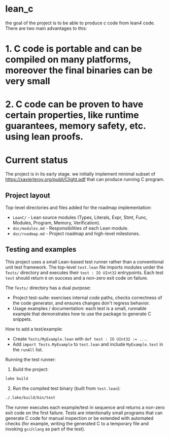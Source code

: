 # lean_c

the goal of the project is to be able to produce c code from lean4 code. There are two main advantages to this:
# 1. C code is portable and can be compiled on many platforms, moreover the final binaries can be very small
# 2. C code can be proven to have certain properties, like runtime guarantees, memory safety, etc. using lean proofs.

# Current status
The project is in its early stage. 
we initially implement minimal subset of https://xavierleroy.org/publi/Clight.pdf that can produce running C program.

## Project layout

Top-level directories and files added for the roadmap implementation:

- `LeanC/` - Lean source modules (Types, Literals, Expr, Stmt, Func, Modules, Program, Memory, Verification).
- `doc/modules.md` - Responsibilities of each Lean module.
 - `doc/roadmap.md` - Project roadmap and high-level milestones.


## Testing and examples

This project uses a small Lean-based test runner rather than a conventional
unit test framework. The top-level `test.lean` file imports modules under the
`Tests/` directory and executes their `test : IO UInt32` entrypoints. Each
test `test` should return `0` on success and a non-zero exit code on
failure.

The `Tests/` directory has a dual purpose:
- Project test-suite: exercises internal code paths, checks correctness of the
	code generator, and ensures changes don't regress behavior.
- Usage examples / documentation: each test is a small, runnable example that
	demonstrates how to use the package to generate C snippets.

How to add a test/example:

- Create `Tests/MyExample.lean` with `def test : IO UInt32 := ...`.
- Add `import Tests.MyExample` to `test.lean` and include `MyExample.test` in
	the `runAll` list.

Running the test runner:

1. Build the project:

```bash
lake build
```

2. Run the compiled test binary (built from `test.lean`):

```bash
./.lake/build/bin/test
```

The runner executes each example/test in sequence and returns a non-zero
exit code on the first failure. Tests are intentionally small programs that
can generate C code for manual inspection or be extended with automated
checks (for example, writing the generated C to a temporary file and invoking
`gcc`/`clang` as part of the test).
